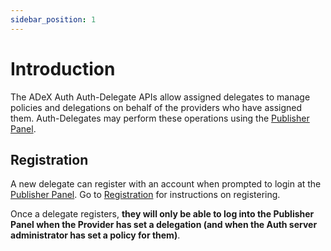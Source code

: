 ```yaml
---
sidebar_position: 1
---
```


# Introduction
The ADeX Auth Auth-Delegate APIs allow assigned delegates to manage policies and delegations on behalf of the providers who have assigned them. Auth-Delegates may perform these operations using the [Publisher Panel](https://publisher.iudx.org.in).

## Registration
A new delegate can register with an account when prompted to login at the [Publisher Panel](https://publisher.iudx.org.in). Go to [Registration](../registration.md) for instructions on registering.

Once a delegate registers, **they will only be able to log into the Publisher Panel when the Provider has set a delegation (and when the Auth server administrator has set a policy for them)**.